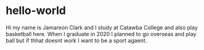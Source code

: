 # hello-world

Hi my name is Jamareon Clark and I study at Catawba College and also play basketball here. When I graduate in 2020 I planned to go overseas and play ball but if thhat doesnt work I want to be a sport agaent. 
